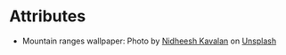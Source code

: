 # Attributes
- Mountain ranges wallpaper: Photo by <a href="https://unsplash.com/@nidheeshkavalan?utm_source=unsplash&utm_medium=referral&utm_content=creditCopyText">Nidheesh Kavalan</a> on <a href="https://unsplash.com/photos/Ha501MB_XE8?utm_source=unsplash&utm_medium=referral&utm_content=creditCopyText">Unsplash</a>
